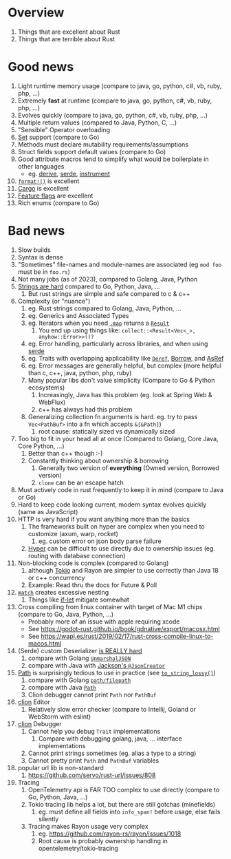 # Overview
1. Things that are excellent about Rust
1. Things that are terrible about Rust


# Good news
1. Light runtime memory usage (compare to java, go, python, c#, vb, ruby, php, ...)
1. Extremely **fast** at runtime (compare to java, go, python, c#, vb, ruby, php, ...)
1. Evolves quickly (compare to java, go, python, c#, vb, ruby, php, ...)
1. Multiple return values (compared to Java, Python, C, ...)
1. "Sensible" Operator overloading
1. [Set](https://doc.rust-lang.org/std/collections/struct.HashSet.html) support (compare to Go)
1. Methods must declare mutability requirements/assumptions
1. Struct fields support default values (compare to Go)
1. Good attribute macros tend to simplify what would be boilerplate in other languages
    - eg. [derive](), [serde](https://serde.rs/derive.html), [instrument](https://docs.rs/tracing/latest/tracing/attr.instrument.html)
1. [`format!()`](https://doc.rust-lang.org/std/macro.format.html) is excellent
1. [Cargo](https://doc.rust-lang.org/cargo/) is excellent
1. [Feature flags](https://doc.rust-lang.org/cargo/reference/features.html) are excellent
1. Rich enums (compare to Go)


# Bad news
1. Slow builds
1. Syntax is dense
1. "Sometimes" file-names and module-names are associated (eg `mod foo` must be in `foo.rs`)
1. Not many jobs (as of 2023), compared to Golang, Java, Python
1. [Strings are hard](./strings.md) compared to Go, Python, Java, ...
    1. But rust strings are simple and safe compared to c & c++
1. Complexity (or "nuance")
    1. eg. Rust strings compared to Golang, Java, Python, ...
    1. eg. Generics and Associated Types
    1. eg. Iterators when you need [`.map`](https://doc.rust-lang.org/std/iter/struct.Map.html) returns a [`Result`](https://doc.rust-lang.org/std/result/)
        1. You end up using things like: `collect::<Result<Vec<_>, anyhow::Error>>()?`
    1. eg. Error handling, particularly across libraries, and when using [serde](https://serde.rs/)
    1. eg. Traits with overlapping applicability like [`Deref`](https://doc.rust-lang.org/std/ops/trait.Deref.html), [Borrow](https://doc.rust-lang.org/std/borrow/trait.Borrow.html), and [AsRef](https://doc.rust-lang.org/std/convert/trait.AsRef.html)
    1. eg. Error messages are generally helpful, but complex (more helpful than c, c++, java, python, php, ruby)
    1. Many popular libs don't value simplicity (Compare to Go & Python ecosystems)
        1. Increasingly, Java has this problem (eg. look at Spring Web & WebFlux)
        1. c++ has always had this problem
    1. Generalizing collection fn arguments is hard.  eg. try to pass `Vec<PathBuf>` into a fn which accepts `&[&Path]`)
        1. root cause: statically sized vs dynamically sized
1. Too big to fit in your head all at once (Compared to Golang, Core Java, Core Python, ...)
    1. Better than c++ though :-)
    1. Constantly thinking about ownership & borrowing
        1. Generally two version of **everything** (Owned version, Borrowed version)
        1. `clone` can be an escape hatch
1. Must actively code in rust frequently to keep it in mind (compare to Java or Go)
1. Hard to keep code looking current, modern syntax evolves quickly (same as JavaScript)
1. HTTP is very hard if you want anything more than the basics
    1. The frameworks built on hyper are complex when you need to customize (axum, warp, rocket)
        1. eg. custom error on json body parse failure
    1. [Hyper](https://hyper.rs/) can be difficult to use directly due to ownership issues (eg. routing with database connection)
1. Non-blocking code is complex (compared to Golang)
    1. although [Tokio](https://tokio.rs/) and Rayon are simpler to use correctly than Java 18 or c++ concurrency
    1. Example: Read thru the docs for Future & Poll
1. [`match`](https://doc.rust-lang.org/rust-by-example/flow_control/match.html) creates excessive nesting
    1. Things like [if-let](https://doc.rust-lang.org/rust-by-example/flow_control/if_let.html) mitigate somewhat
1. Cross compiling from linux container with target of Mac M1 chips (compare to Go, Java, Python, ...)
    - Probably more of an issue with apple requiring xcode
    - See https://godot-rust.github.io/book/gdnative/export/macosx.html
    - See https://wapl.es/rust/2019/02/17/rust-cross-compile-linux-to-macos.html
1. (Serde) custom Deserializer [is REALLY hard](https://serde.rs/impl-deserialize.html)
    1. compare with Golang [`UnmarshalJSON`](https://pkg.go.dev/encoding/json#Unmarshaler)
    1. compare with Java with [Jackson's `@JsonCreator`](https://javadoc.io/static/com.fasterxml.jackson.core/jackson-annotations/2.14.2/com/fasterxml/jackson/annotation/JsonCreator.html)
1. [Path](https://doc.rust-lang.org/std/path/struct.Path.html) is surprisingly tedious to use in practice (see [`to_string_lossy()`](https://doc.rust-lang.org/std/ffi/struct.OsStr.html#method.to_os_string))
    1. compare with Golang [`path/filepath`](https://pkg.go.dev/path/filepath)
    1. compare with Java [`Path`](https://docs.oracle.com/en/java/javase/11/docs/api/java.base/java/nio/file/Path.html)
    1. Clion debugger cannot print `Path` nor `PathBuf`
1. [clion](https://www.jetbrains.com/clion/) Editor
    1. Relatively slow error checker (compare to Intellij, Goland or WebStorm with eslint)
1. [clion](https://www.jetbrains.com/clion/) Debugger 
    1. Cannot help you debug `Trait` implementations
        1. Compare with debugging golang, java, ... interface implementations
    1. Cannot print strings sometimes (eg. alias a type to a string)    
    1. Cannot pretty print `Path` and `PathBuf` variables
1. popular url lib is non-standard
    1. https://github.com/servo/rust-url/issues/808
1. Tracing
    1. OpenTelemetry api is FAR TOO complex to use directly (compare to Go, Python, Java, ...)
    1. Tokio tracing lib helps a lot, but there are still gotchas (minefields)
        1. eg. must define all fields into `info_span!` before usage, else fails silently
    1. Tracing makes Rayon usage very complex
        1. eg. https://github.com/rayon-rs/rayon/issues/1018
        1. Root cause is probably ownership handling in opentelemetry/tokio-tracing

